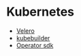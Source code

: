 # Kubernetes 

+ [Velero](velero/README.md)
+ [kubebuilder](controllers/README.md)
+ [Operator sdk](operator/README.md) 
